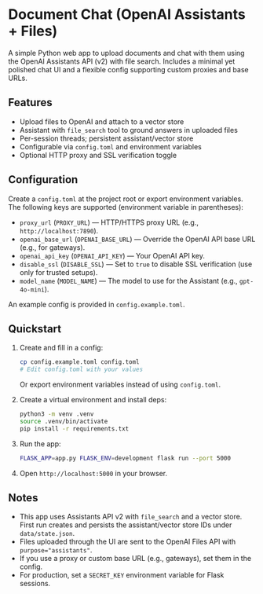 # Document Chat (OpenAI Assistants + Files)

A simple Python web app to upload documents and chat with them using the OpenAI Assistants API (v2) with file search. Includes a minimal yet polished chat UI and a flexible config supporting custom proxies and base URLs.

## Features

- Upload files to OpenAI and attach to a vector store
- Assistant with `file_search` tool to ground answers in uploaded files
- Per-session threads; persistent assistant/vector store
- Configurable via `config.toml` and environment variables
- Optional HTTP proxy and SSL verification toggle

## Configuration

Create a `config.toml` at the project root or export environment variables. The following keys are supported (environment variable in parentheses):

- `proxy_url` (`PROXY_URL`) — HTTP/HTTPS proxy URL (e.g., `http://localhost:7890`).
- `openai_base_url` (`OPENAI_BASE_URL`) — Override the OpenAI API base URL (e.g., for gateways).
- `openai_api_key` (`OPENAI_API_KEY`) — Your OpenAI API key.
- `disable_ssl` (`DISABLE_SSL`) — Set to `true` to disable SSL verification (use only for trusted setups).
- `model_name` (`MODEL_NAME`) — The model to use for the Assistant (e.g., `gpt-4o-mini`).

An example config is provided in `config.example.toml`.

## Quickstart

1. Create and fill in a config:

   ```sh
   cp config.example.toml config.toml
   # Edit config.toml with your values
   ```

   Or export environment variables instead of using `config.toml`.

2. Create a virtual environment and install deps:

   ```sh
   python3 -m venv .venv
   source .venv/bin/activate
   pip install -r requirements.txt
   ```

3. Run the app:

   ```sh
   FLASK_APP=app.py FLASK_ENV=development flask run --port 5000
   ```

4. Open `http://localhost:5000` in your browser.

## Notes

- This app uses Assistants API v2 with `file_search` and a vector store. First run creates and persists the assistant/vector store IDs under `data/state.json`.
- Files uploaded through the UI are sent to the OpenAI Files API with `purpose="assistants"`.
- If you use a proxy or custom base URL (e.g., gateways), set them in the config.
- For production, set a `SECRET_KEY` environment variable for Flask sessions.

